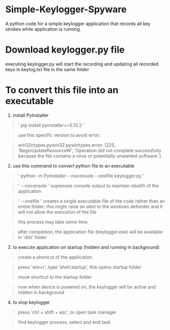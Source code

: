 # Simple-Keylogger-Spyware
A python code for a simple keylogger application that records all key strokes while application is running.

# Download keylogger.py file
executing keylogger.py will start the recording and updating all recorded keys in keylog.txt file in the same folder

# To convert this file into an executable
1. install PyInstaller

> ' pip install pyinstaller==5.13.2 '

> use this specific version to avoid error:

> win32ctypes.pywin32.pywintypes.error: (225, 'BeginUpdateResourceW', 'Operation did not complete successfully because the file contains a virus or potentially unwanted software.')

2. use this command to convert python file to an executable

> ' python -m PyInstaller --noconsole --onefile keylogger.py '

> ' --noconsole ' supresses console output to maintain stealth of the application

> ' --onefile ' creates a single executable file of the code rather than an entire folder; this might raise an alert to the windows defender and it will not allow the execution of the file
 
> this process may take some time

> after completion, the application file (keylogger.exe) will be available in 'dist' folder

3. to execute application on startup (hidden and running in background)

> create a shortcut of the application

> press 'win+r', type 'shell:startup', this opens startup folder

> move shortcut to the startup folder

> now when device is powered on, the keylogger will be active and hidden in background

4. to stop keylogger

> press 'ctrl + shift + esc', to open task manager

> find keylogger process, select and end task
